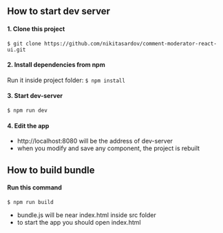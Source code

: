 ## How to start dev server

#### 1. Clone this project
`$ git clone https://github.com/nikitasardov/comment-moderator-react-ui.git`

#### 2. Install dependencies from npm
Run it inside project folder: `$ npm install`

#### 3. Start dev-server
`$ npm run dev`

#### 4. Edit the app
* http://localhost:8080 will be the address of dev-server
* when you modify and save any component, the project is rebuilt

## How to build bundle

#### Run this command
`$ npm run build`

* bundle.js will be near index.html inside src folder
* to start the app you should open index.html
